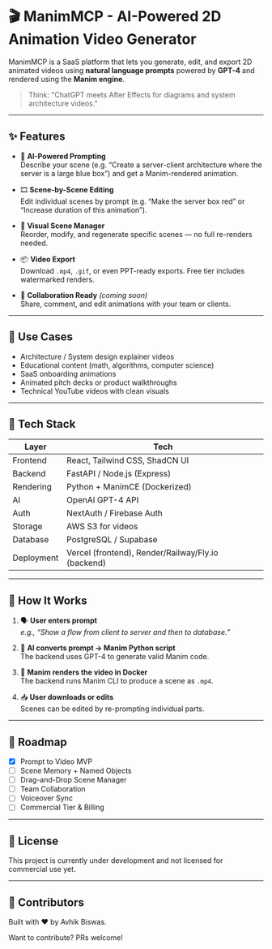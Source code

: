 # 🎬 ManimMCP - AI-Powered 2D Animation Video Generator

ManimMCP is a SaaS platform that lets you generate, edit, and export 2D animated videos using **natural language prompts** powered by **GPT-4** and rendered using the **Manim engine**.

> Think: "ChatGPT meets After Effects for diagrams and system architecture videos."

---

## ✨ Features

- 🧠 **AI-Powered Prompting**  
  Describe your scene (e.g. “Create a server-client architecture where the server is a large blue box”) and get a Manim-rendered animation.

- 🎞️ **Scene-by-Scene Editing**  
  Edit individual scenes by prompt (e.g. “Make the server box red” or “Increase duration of this animation”).

- 🧰 **Visual Scene Manager**  
  Reorder, modify, and regenerate specific scenes — no full re-renders needed.

- 📦 **Video Export**  
  Download `.mp4`, `.gif`, or even PPT-ready exports. Free tier includes watermarked renders.

- 👥 **Collaboration Ready** *(coming soon)*  
  Share, comment, and edit animations with your team or clients.

---

## 🧪 Use Cases

- Architecture / System design explainer videos  
- Educational content (math, algorithms, computer science)  
- SaaS onboarding animations  
- Animated pitch decks or product walkthroughs  
- Technical YouTube videos with clean visuals

---

## 🚀 Tech Stack

| Layer        | Tech                           |
|--------------|--------------------------------|
| Frontend     | React, Tailwind CSS, ShadCN UI |
| Backend      | FastAPI / Node.js (Express)    |
| Rendering    | Python + ManimCE (Dockerized)  |
| AI           | OpenAI GPT-4 API               |
| Auth         | NextAuth / Firebase Auth       |
| Storage      | AWS S3 for videos              |
| Database     | PostgreSQL / Supabase          |
| Deployment   | Vercel (frontend), Render/Railway/Fly.io (backend)

---

## 🧠 How It Works

1. 🗣️ **User enters prompt**  
   _e.g., “Show a flow from client to server and then to database.”_

2. 🤖 **AI converts prompt → Manim Python script**  
   The backend uses GPT-4 to generate valid Manim code.

3. 🐍 **Manim renders the video in Docker**  
   The backend runs Manim CLI to produce a scene as `.mp4`.

4. 📥 **User downloads or edits**  
   Scenes can be edited by re-prompting individual parts.

---

## 📅 Roadmap

- [x] Prompt to Video MVP
- [ ] Scene Memory + Named Objects
- [ ] Drag-and-Drop Scene Manager
- [ ] Team Collaboration
- [ ] Voiceover Sync
- [ ] Commercial Tier & Billing

---

## 📄 License

This project is currently under development and not licensed for commercial use yet.

---

## 🙌 Contributors

Built with ❤️ by Avhik Biswas.

Want to contribute? PRs welcome!

